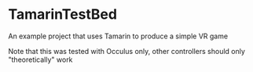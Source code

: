 # TamarinTestBed
An example project that uses Tamarin to produce a simple VR game

Note that this was tested with Occulus only, other controllers should only "theoretically" work 